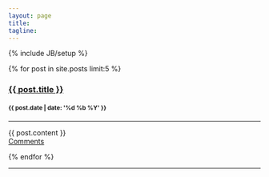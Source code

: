 ```yaml
---
layout: page
title:
tagline: 
---
```

{% include JB/setup %}

{% for post in site.posts limit:5 %}

<div class="row article">
    <div class="span8">
        <div class="header">
            <h3><a href="{{ BASE_PATH }}{{ post.url }}">{{ post.title }}</a></h3>
            <h4><small>{{ post.date | date: '%d %b %Y' }}</small></h4>
            <hr>
        </div>
        <div class="main_section">
            {{ post.content }}
        </div>
        <div id="comments-link">
            <a href="{{ post.url }}#comments">Comments</a>
        </div>
    </div>
</div>

{% endfor %}
<hr>